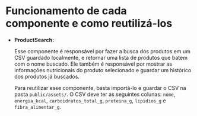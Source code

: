 # Funcionamento de cada componente e como reutilizá-los
- **ProductSearch:**

    Esse componente é responsável por fazer a busca dos produtos em um CSV guardado localmente, e retornar uma lista de produtos que batem com o nome buscado. Ele também é responsável por mostrar as informações nutricionais do produto selecionado e guardar um histórico dos produtos já buscados.
        
    Para reutilizar esse componente, basta importá-lo e guardar o CSV na pasta `public/assets/`. O CSV deve ter as seguintes colunas: `nome`, `energia_kcal`, `carboidratos_total_g`, `proteina_g`, `lipidios_g` e `fibra_alimentar_g`.
